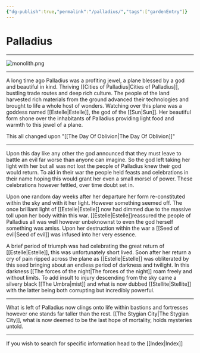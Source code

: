 ```yaml
---
{"dg-publish":true,"permalink":"/palladius/","tags":["gardenEntry"]}
---
```


# Palladius
***

![monolith.png](/img/user/monolith.png)
***

A long time ago Palladius was a profiting jewel, a plane blessed by a god and beautiful in kind. Thriving [[Cities of Palladius\|Cities of Palladius]], bustling trade routes and deep rich culture. The people of the land harvested rich materials from the ground advanced their technologies and brought to life a whole host of wonders. Watching over this plane was a goddess named [[Estelle\|Estelle]], the god of the [[Sun\|Sun]]. Her beautiful form shone over the inhabitants of Palladius providing light food and warmth to this jewel of a plane.  

This all changed upon "[[The Day Of Oblivion\|The Day Of Oblivion]]" 
***

Upon this day like any other the god announced that they must leave to battle an evil far worse than anyone can imagine. So the god left taking her light with her but all was not lost the people of Palladius knew their god would return. To aid in their war the people held feasts and celebrations in their name hoping this would grant her even a small morsel of power. These celebrations however fettled, over time doubt set in. 

Upon one random day weeks after her departure her form re-constituted within the sky and with it her light. However something seemed off. The once brilliant light of [[Estelle\|Estelle]] now had dimmed due to the massive toll upon her body within this war. [[Estelle\|Estelle]]reassured the people of Palladius all was well however unbeknownst to even the god herself something was amiss. Upon her destruction within the war a [[Seed of evil\|Seed of evil]] was infused into her very essence. 

A brief period of triumph was had celebrating the great return of [[Estelle\|Estelle]], this was unfortunately short lived. Soon after her return a cry of pain ripped across the plane as [[Estelle\|Estelle]] was obliterated by this seed bringing about an endless period of darkness and twilight. In this darkness [[The forces of the night\|The forces of the night]] roam freely and without limits. To add insult to injury descending from the sky came a silvery black [[The Umbra\|mist]] and what is now dubbed [[Stellite\|Stellite]] with the latter being both corrupting but incredibly powerful.

***

What is left of Palladius now clings onto life within bastions and fortresses however one stands far taller than the rest. [[The Stygian City\|The Stygian City]], what is now deemed to be the last hope of mortality, holds mysteries untold. 

***

 If you wish to search for specific information head to the [[Index\|Index]]




